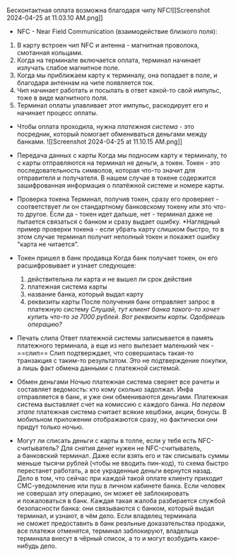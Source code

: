 Бесконтактная оплата возможна благодаря чипу NFC![[Screenshot 2024-04-25 at 11.03.10 AM.png]]
- NFC - Near Field Communication (взаимодействие близкого поля):
1. В карту встроен чип NFC и антенна - магнитная проволока, смотанная кольцами.
2. Когда на терминале включается оплата, терминал начинает излучать слабое магнитное поле.
3. Когда мы приближаем карту к терминалу, она попадает в поле, и благодаря антеннам на чипе появляется ток.
4. Чип начинает работать и посылать в ответ какой-то свой импульс, тоже в виде магнитного поля.
5. Терминал оплаты улавливает этот импульс, раскодирует его и начинает процесс оплаты.

- Чтобы оплата проходила, нужна *платежная система* - это посредник, который помогает обмениваться деньгами между банками.
![[Screenshot 2024-04-25 at 11.10.15 AM.png]]
- Передача данных с карты
	Когда мы подносим карту к терминалу, то с карты отправляются на терминал не деньги, а токен.
		Токен - это последовательность символов, которая что-то значит для отправителя и получателя.
	В нашем случае в токене содержится зашифрованная информация о платёжной системе и номере карты.
	
- Проверка токена
	Терминал, получив токен, сразу его проверяет - соответствует ли он стандартному банковскому токену или это что-то другое. 
	Если да - токен идет дальше, нет - терминал даже не пытается связаться с банком и сразу выдает ошибку.
		*Наглядный пример проверки токена - если убрать карту слишком быстро, то в этом случае терминал получит неполный токен и покажет ошибку "карта не читается".
		
- Токен пришел в банк продавца
	Когда банк получает токен, он его расшифровывает и узнает следующее:
	1. действительна ли карта и не вышел ли срок действия
	2. платежная система карты
	3. название банка, который выдал карту
	4. реквизиты карты
	После получения банк отправляет запрос в платежную систему
		*Слушай, тут клиент банка такого-то хочет купить что-то за 7000 рублей. Вот реквизиты карты. Одобряешь операцию?*
		
- Печать слипа
	Ответ платежной системы записывается в память платежного терминала, а еще из него вылезает маленький чек - ==слип==
	Слип подтверждает, что совершилась такая-то транзакция с таким-то результатом. Это не подтверждение покупки, а лишь факт обмена данными с платежной системой.

- Обмен деньгами
	Ночью платежная система сверяет все рачеты и составляет ведомость: кто кому сколько задолжал. Инфа отправляется в банк, и уже они обмениваются деньгами. Платежная система выставляет счет на комиссию с каждого банка.
	*На первом этапе* платежная система считает всякие кешбэки, акции, бонусы. В мобильном приложении отображаются сразу, но фактически они придут только ночью.
	
- Могут ли списать деньги с карты в толпе, если у тебя есть NFC-считыватель?
	Для снятия денег нужен не NFC-считыватель, а банковский терминал. Даже если взять его и так списывать суммы меньше тысячи рублей (чтобы не вводить пин-код), то схема быстро перестанет работать, а все украденные деньги вернутся назад.
	Дело в том, что сейчас при каждой такой оплате клиенту приходит СМС-уведомление или пуш в личном кабинете банка. Если человек не совершал эту операцию, он может её заблокировать и пожаловаться в банк.
	Каждая такая жалоба разбирается службой безопасности банка: они связываются с банком, который выдал терминал, и узнают, в чём дело. Если владелец терминала не сможет предоставить в банк реальные доказательства продажи, все платежи отменятся, терминал заблокируют, владельца терминала внесут в чёрный список, а то и могут возбудить какое-нибудь дело.